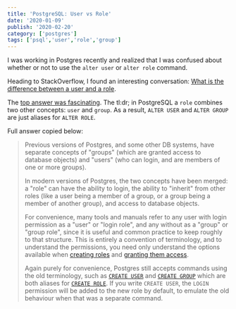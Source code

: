 ```yaml
---
title: 'PostgreSQL: User vs Role'
date: '2020-01-09'
publish: '2020-02-20'
category: ['postgres']
tags: ['psql','user','role','group']
---
```


I was working in Postgres recently and realized that I was confused about whether or not to use the `alter user` or `alter role` command.

Heading to StackOverflow, I found an interesting conversation: [What is the difference between a user and a role](https://stackoverflow.com/questions/27709456/what-is-the-difference-between-a-user-and-a-role).

The [top answer was fascinating](https://stackoverflow.com/a/27709582). The tl:dr; in PostgreSQL a `role` combines two other concepts: `user` and `group`. As a result, `ALTER USER` and `ALTER GROUP` are just aliases for `ALTER ROLE`.

Full answer copied below:

> Previous versions of Postgres, and some other DB systems, have separate concepts of "groups" (which are granted access to database objects) and "users" (who can login, and are members of one or more groups).
>
> In modern versions of Postgres, the two concepts have been merged: a "role" can have the ability to login, the ability to "inherit" from other roles (like a user being a member of a group, or a group being a member of another group), and access to database objects.
>
> For convenience, many tools and manuals refer to any user with login permission as a "user" or "login role", and any without as a "group" or "group role", since it is useful and common practice to keep roughly to that structure. This is entirely a convention of terminology, and to understand the permissions, you need only understand the options available when [creating roles](http://www.postgresql.org/docs/current/interactive/sql-createrole.html) and [granting them access](http://www.postgresql.org/docs/current/interactive/sql-grant.html).
>
> Again purely for convenience, Postgres still accepts commands using the old terminology, such as [`CREATE USER`](https://www.postgresql.org/docs/current/sql-createuser.html) and [`CREATE GROUP`](https://www.postgresql.org/docs/current/sql-creategroup.html) which are both aliases for [`CREATE ROLE`](https://www.postgresql.org/docs/current/sql-createrole.html). If you write `CREATE USER`, the `LOGIN` permission will be added to the new role by default, to emulate the old behaviour when that was a separate command.
